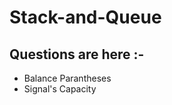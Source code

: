 # Stack-and-Queue
 
 <h2>Questions are here :-</h2>
    <ul>
        <li>Balance Parantheses</li>
        <li>Signal's Capacity</li>
    </ul>